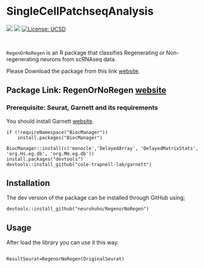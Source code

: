 # SingleCellPatchseqAnalysis 

<!-- badges: start -->
[![](https://img.shields.io/badge/devel%20version-1.1.1-blue.svg)](https://github.com/ludvigla/semla/releases) ![](https://img.shields.io/github/last-commit/neurohugo/RegenOrNoRegen.svg) [![License: UCSD](https://img.shields.io/badge/License-UCSD-yellow.svg)](https://opensource.org/license/ucsd/)


<!-- badges: end -->

<br>


`RegenOrNoRegen` is an R package that classifies Regenerating or Non-regenerating neurons from scRNAseq data.

Please Download the package from this link [website]((https://github.com/neurohugo/RegenOrNoRegen)). 
<br>

## Package Link: RegenOrNoRegen [website]((https://github.com/neurohugo/RegenOrNoRegen))

### Prerequisite: Seurat, Garnett and its requirements

You should install Garnett [website]((https://cole-trapnell-lab.github.io/garnett/docs/)). 

````
if (!requireNamespace("BiocManager"))
    install.packages("BiocManager")

BiocManager::install(c('monocle','DelayedArray', 'DelayedMatrixStats', 'org.Hs.eg.db', 'org.Mm.eg.db'))
install.packages("devtools")
devtools::install_github("cole-trapnell-lab/garnett")

````


## Installation

The dev version of the package can be installed through GitHub using;

````
devtools::install_github("neurohuho/RegenorNoRegen")
````

## Usage

After load the library you can use it this way.
````

ResultSeurat=RegenorNoRegen(OriginalSeurat)

````

<br>


